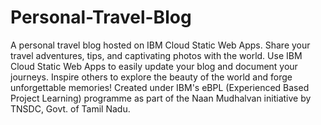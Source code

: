 # Personal-Travel-Blog
A personal travel blog hosted on IBM Cloud Static Web Apps. Share your travel adventures, tips, and captivating photos with the world. Use IBM Cloud Static Web Apps to easily update your blog and document your journeys. Inspire others to explore the beauty of the world and forge unforgettable memories! 
Created under IBM's eBPL (Experienced Based Project Learning) programme as part of the Naan Mudhalvan initiative by TNSDC, Govt. of Tamil Nadu.
